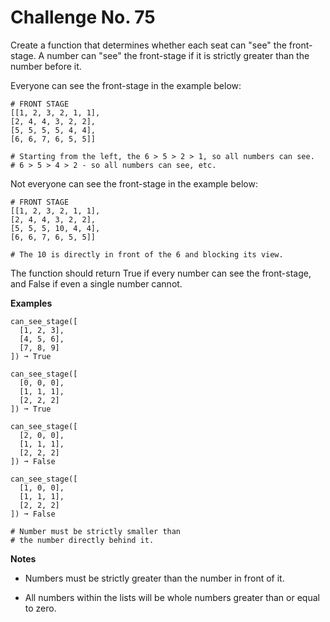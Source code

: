 # Challenge No. 75


Create a function that determines whether each seat can "see" the front-stage. A number can "see" the front-stage if it is strictly greater than the number before it.

Everyone can see the front-stage in the example below:

    # FRONT STAGE
    [[1, 2, 3, 2, 1, 1],
    [2, 4, 4, 3, 2, 2],
    [5, 5, 5, 5, 4, 4],
    [6, 6, 7, 6, 5, 5]]
     
    # Starting from the left, the 6 > 5 > 2 > 1, so all numbers can see.
    # 6 > 5 > 4 > 2 - so all numbers can see, etc.

Not everyone can see the front-stage in the example below:

    # FRONT STAGE
    [[1, 2, 3, 2, 1, 1], 
    [2, 4, 4, 3, 2, 2], 
    [5, 5, 5, 10, 4, 4], 
    [6, 6, 7, 6, 5, 5]]
     
    # The 10 is directly in front of the 6 and blocking its view.

The function should return True if every number can see the front-stage, and False if even a single number cannot.

**Examples**

    can_see_stage([
      [1, 2, 3],
      [4, 5, 6],
      [7, 8, 9]
    ]) ➞ True
     
    can_see_stage([
      [0, 0, 0],
      [1, 1, 1],
      [2, 2, 2]
    ]) ➞ True
     
    can_see_stage([
      [2, 0, 0], 
      [1, 1, 1], 
      [2, 2, 2]
    ]) ➞ False
     
    can_see_stage([
      [1, 0, 0],
      [1, 1, 1],
      [2, 2, 2]
    ]) ➞ False
     
    # Number must be strictly smaller than 
    # the number directly behind it.

**Notes**

-   Numbers must be strictly greater than the number in front of it.

-   All numbers within the lists will be whole numbers greater than or equal to zero.